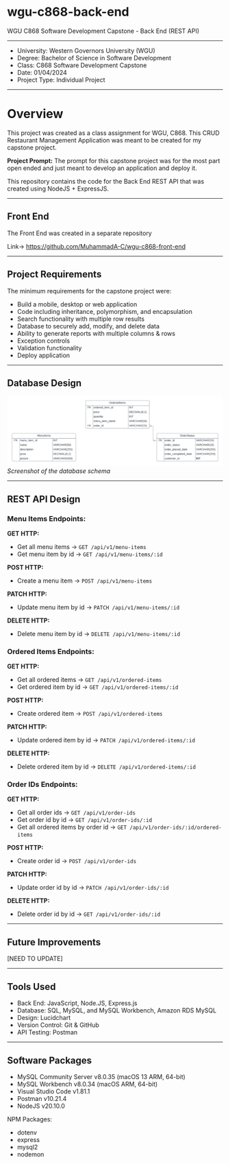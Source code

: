 # wgu-c868-back-end
WGU C868 Software Development Capstone - Back End (REST API)

---

* University: Western Governors University (WGU)
* Degree: Bachelor of Science in Software Development
* Class: C868 Software Development Capstone
* Date: 01/04/2024
* Project Type: Individual Project

---

# Overview

This project was created as a class assignment for WGU, C868. This CRUD Restaurant Management Application was meant to be created for my capstone project.

**Project Prompt:** The prompt for this capstone project was for the most part open ended and just meant to develop an application and deploy it.

This repository contains the code for the Back End REST API that was created using NodeJS + ExpressJS.

---

## Front End

The Front End was created in a separate repository

Link-> https://github.com/MuhammadA-C/wgu-c868-front-end

---

## Project Requirements

The minimum requirements for the capstone project were:

* Build a mobile, desktop or web application
* Code including inheritance, polymorphism, and encapsulation
* Search functionality with multiple row results
* Database to securely add, modify, and delete data
* Ability to generate reports with multiple columns & rows
* Exception controls
* Validation functionality
* Deploy application

---

## Database Design

![Screenshot of the database schema](https://github.com/MuhammadA-C/wgu-c868-back-end/blob/main/pictures/WGU-C868-Database-ERD%20copy.png)
*Screenshot of the database schema*

---

## REST API Design

### Menu Items Endpoints:
**GET HTTP:**
* Get all menu items -> ```GET /api/v1/menu-items```
* Get menu item by id -> ```GET /api/v1/menu-items/:id```

**POST HTTP:**
* Create a menu item -> ```POST /api/v1/menu-items```

**PATCH HTTP:**
* Update menu item by id -> ```PATCH /api/v1/menu-items/:id```

**DELETE HTTP:**
* Delete menu item by id -> ```DELETE /api/v1/menu-items/:id```


### Ordered Items Endpoints:
**GET HTTP:**
* Get all ordered items -> ```GET /api/v1/ordered-items```
* Get ordered item by id -> ```GET /api/v1/ordered-items/:id```

**POST HTTP:**
* Create ordered item -> ```POST /api/v1/ordered-items```

**PATCH HTTP:**
* Update ordered item by id -> ```PATCH /api/v1/ordered-items/:id```

**DELETE HTTP:**
* Delete ordered item by id -> ```DELETE /api/v1/ordered-items/:id```


### Order IDs Endpoints:
**GET HTTP:**
* Get all order ids -> ```GET /api/v1/order-ids```
* Get order id by id -> ```GET /api/v1/order-ids/:id```
* Get all ordered items by order id -> ```GET /api/v1/order-ids/:id/ordered-items```

**POST HTTP:**
* Create order id -> ```POST /api/v1/order-ids```

**PATCH HTTP:**
* Update order id by id -> ```PATCH /api/v1/order-ids/:id```

**DELETE HTTP:**
* Delete order id by id -> ```GET /api/v1/order-ids/:id```


----

## Future Improvements

[NEED TO UPDATE]

---

## Tools Used

* Back End: JavaScript, Node.JS, Express.js
* Database: SQL, MySQL, and MySQL Workbench, Amazon RDS MySQL
* Design: Lucidchart
* Version Control: Git & GitHub
* API Testing: Postman

---

## Software Packages

* MySQL Community Server v8.0.35 (macOS 13 ARM, 64-bit)
* MySQL Workbench v8.0.34 (macOS ARM, 64-bit)
* Visual Studio Code v1.81.1
* Postman v10.21.4
* NodeJS v20.10.0

NPM Packages:
* dotenv
* express
* mysql2
* nodemon
